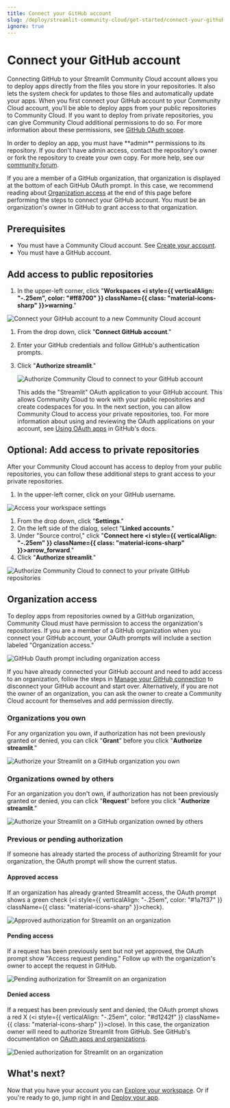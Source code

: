 ```yaml
---
title: Connect your GitHub account
slug: /deploy/streamlit-community-cloud/get-started/connect-your-github-account
ignore: true
---
```


# Connect your GitHub account

Connecting GitHub to your Streamlit Community Cloud account allows you to deploy apps directly from the files you store in your repositories. It also lets the system check for updates to those files and automatically update your apps. When you first connect your GitHub account to your Community Cloud account, you'll be able to deploy apps from your public repositories to Community Cloud. If you want to deploy from private repositories, you can give Community Cloud additional permissions to do so. For more information about these permissions, see [GitHub OAuth scope](/deploy/streamlit-community-cloud/status#github-oauth-scope).

<Important>
    In order to deploy an app, you must have **admin** permissions to its repository. If you don't have admin access, contact the repository's owner or fork the repository to create your own copy. For more help, see our <a href="https://discuss.streamlit.io/" target="_blank">community forum</a>.
</Important>

If you are a member of a GitHub organization, that organization is displayed at the bottom of each GitHub OAuth prompt. In this case, we recommend reading about [Organization access](#organization-access) at the end of this page before performing the steps to connect your GitHub account. You must be an organization's owner in GitHub to grant access to that organization.

## Prerequisites

- You must have a Community Cloud account. See [Create your account](/deploy/streamlit-community-cloud/get-started/create-your-account).
- You must have a GitHub account.

## Add access to public repositories

1. In the upper-left corner, click "**Workspaces <i style={{ verticalAlign: "-.25em", color: "#ff8700" }} className={{ class: "material-icons-sharp" }}>warning</i>**."

<div style={{ maxWidth: '90%', margin: 'auto' }}>
<Image alt="Connect your GitHub account to a new Community Cloud account" src="/images/streamlit-community-cloud/workspace-unconnected-setup.png" />
</div>

1. From the drop down, click "**Connect GitHub account**."
1. Enter your GitHub credentials and follow GitHub's authentication prompts.
1. Click "**Authorize streamlit**."

   <div style={{ maxWidth: '40%', margin: 'auto' }}>
   <Image alt="Authorize Community Cloud to connect to your GitHub account" src="/images/streamlit-community-cloud/GitHub-auth1-none.png" />
   </div>

   This adds the "Streamlit" OAuth application to your GitHub account. This allows Community Cloud to work with your public repositories and create codespaces for you. In the next section, you can allow Community Cloud to access your private repositories, too. For more information about using and reviewing the OAuth applications on your account, see [Using OAuth apps](https://docs.github.com/en/apps/oauth-apps/using-oauth-apps) in GitHub's docs.

## Optional: Add access to private repositories

After your Community Cloud account has access to deploy from your public repositories, you can follow these additional steps to grant access to your private repositories.

1. In the upper-left corner, click on your GitHub username.

<div style={{ maxWidth: '90%', margin: 'auto' }}>
<Image alt="Access your workspace settings" src="/images/streamlit-community-cloud/workspace-empty-menu.png" />
</div>

1. From the drop down, click "**Settings**."
1. On the left side of the dialog, select "**Linked accounts**."
1. Under "Source control," click "**Connect here <i style={{ verticalAlign: "-.25em" }} className={{ class: "material-icons-sharp" }}>arrow_forward</i>**."
1. Click "**Authorize streamlit**."

<div style={{ maxWidth: '40%', margin: 'auto' }}>
<Image alt="Authorize Community Cloud to connect to your private GitHub repositories" src="/images/streamlit-community-cloud/GitHub-auth2-none.png" />
</div>

## Organization access

To deploy apps from repositories owned by a GitHub organization, Community Cloud must have permission to access the organization's repositories. If you are a member of a GitHub organization when you connect your GitHub account, your OAuth prompts will include a section labeled "Organization access."

<div style={{ maxWidth: '40%', margin: 'auto' }}>
<Image alt="GitHub Oauth prompt including organization access" src="/images/streamlit-community-cloud/GitHub-auth1-organizations.png" />
</div>

If you have already connected your GitHub account and need to add access to an organization, follow the steps in [Manage your GitHub connection](/deploy/streamlit-community-cloud/manage-your-account/manage-your-github-connection) to disconnect your GitHub account and start over. Alternatively, if you are not the owner of an organization, you can ask the owner to create a Community Cloud account for themselves and add permission directly.

### Organizations you own

For any organization you own, if authorization has not been previously granted or denied, you can click "**Grant**" before you click "**Authorize streamlit**."

<div style={{ maxWidth: '80%', margin: 'auto' }}>
<Image alt="Authorize your Streamlit on a GitHub organization you own" src="/images/streamlit-community-cloud/GitHub-auth-grant-XL.png" />
</div>

### Organizations owned by others

For an organization you don't own, if authorization has not been previously granted or denied, you can click "**Request**" before you click "**Authorize streamlit**."

<div style={{ maxWidth: '80%', margin: 'auto' }}>
<Image alt="Authorize your Streamlit on a GitHub organization owned by others" src="/images/streamlit-community-cloud/GitHub-auth-request-XL.png" />
</div>

### Previous or pending authorization

If someone has already started the process of authorizing Streamlit for your organization, the OAuth prompt will show the current status.

#### Approved access

If an organization has already granted Streamlit access, the OAuth prompt shows a green check (<i style={{ verticalAlign: "-.25em", color: "#1a7f37" }} className={{ class: "material-icons-sharp" }}>check</i>).

<div style={{ maxWidth: '60%', margin: 'auto' }}>
<Image alt="Approved authorization for Streamlit on an organization" src="/images/streamlit-community-cloud/GitHub-auth-granted-XL.png" />
</div>

#### Pending access

If a request has been previously sent but not yet approved, the OAuth prompt show "Access request pending." Follow up with the organization's owner to accept the request in GitHub.

<div style={{ maxWidth: '60%', margin: 'auto' }}>
<Image alt="Pending authorization for Streamlit on an organization" src="/images/streamlit-community-cloud/GitHub-auth-pending-XL.png" />
</div>

#### Denied access

If a request has been previously sent and denied, the OAuth prompt shows a red X (<i style={{ verticalAlign: "-.25em", color: "#d1242f" }} className={{ class: "material-icons-sharp" }}>close</i>). In this case, the organization owner will need to authorize Streamlit from GitHub. See GitHub's documentation on <a href="https://docs.github.com/en/apps/oauth-apps/using-oauth-apps/authorizing-oauth-apps#oauth-apps-and-organizations" target="_blank">OAuth apps and organizations</a>.

<div style={{ maxWidth: '60%', margin: 'auto' }}>
<Image alt="Denied authorization for Streamlit on an organization" src="/images/streamlit-community-cloud/GitHub-auth-denied-XL.png" />
</div>

## What's next?

Now that you have your account you can [Explore your workspace](/deploy/streamlit-community-cloud/get-started/explore-your-workspace). Or if you're ready to go, jump right in and [Deploy your app](/deploy/streamlit-community-cloud/deploy-your-app).
